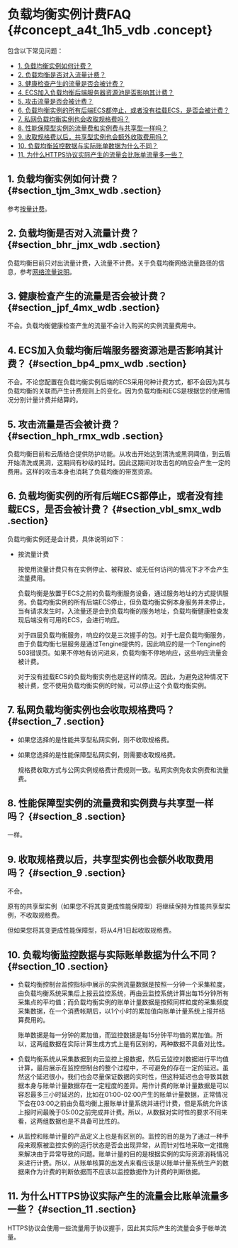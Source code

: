 # 负载均衡实例计费FAQ {#concept_a4t_1h5_vdb .concept}

包含以下常见问题：

-   [1. 负载均衡实例如何计费？](intl.zh-CN/常见问题/负载均衡实例计费FAQ.md#section_tjm_3mx_wdb)
-   [2. 负载均衡是否对入流量计费？](intl.zh-CN/常见问题/负载均衡实例计费FAQ.md#section_bhr_jmx_wdb)
-   [3. 健康检查产生的流量是否会被计费？](intl.zh-CN/常见问题/负载均衡实例计费FAQ.md#section_jpf_4mx_wdb)
-   [4. ECS加入负载均衡后端服务器资源池是否影响其计费？](intl.zh-CN/常见问题/负载均衡实例计费FAQ.md#section_bp4_pmx_wdb)
-   [5. 攻击流量是否会被计费？](intl.zh-CN/常见问题/负载均衡实例计费FAQ.md#section_hph_rmx_wdb)
-   [6. 负载均衡实例的所有后端ECS都停止，或者没有挂载ECS，是否会被计费？](intl.zh-CN/常见问题/负载均衡实例计费FAQ.md#section_vbl_smx_wdb)
-   [7. 私网负载均衡实例也会收取规格费吗？](#section_7)
-   [8. 性能保障型实例的流量费和实例费与共享型一样吗？](#section_8)
-   [9. 收取规格费以后，共享型实例也会额外收取费用吗？](#section_9)
-   [10. 负载均衡监控数据与实际账单数据为什么不同？](#section_10)
-   [11. 为什么HTTPS协议实际产生的流量会比账单流量多一些？](#section_11)

## 1. 负载均衡实例如何计费？ {#section_tjm_3mx_wdb .section}

参考[按量计费](../../../../intl.zh-CN/产品定价/按量计费.md#)。

## 2. 负载均衡是否对入流量计费？ {#section_bhr_jmx_wdb .section}

负载均衡目前只对出流量计费，入流量不计费。关于负载均衡网络流量路径的信息，参考[网络流量说明](../../../../intl.zh-CN/历史文档/用户指南（旧版控制台）/负载均衡实例/网络流量路径说明.md#)。

## 3. 健康检查产生的流量是否会被计费？ {#section_jpf_4mx_wdb .section}

不会。负载均衡健康检查产生的流量不会计入购买的实例流量费用中。

## 4. ECS加入负载均衡后端服务器资源池是否影响其计费？ {#section_bp4_pmx_wdb .section}

不会。不论您配置在负载均衡实例后端的ECS采用何种计费方式，都不会因为其与负载均衡的关联而产生计费规则上的变化。因为负载均衡和ECS是根据您的使用情况分别计量计费并结算的。

## 5. 攻击流量是否会被计费？ {#section_hph_rmx_wdb .section}

负载均衡目前和云盾结合提供防护功能。从攻击开始达到清洗或黑洞阈值，到云盾开始清洗或黑洞，这期间有秒级的延时。因此这期间对攻击包的响应会产生一定的费用。这样的攻击本身也消耗了负载均衡的带宽资源。

## 6. 负载均衡实例的所有后端ECS都停止，或者没有挂载ECS，是否会被计费？ {#section_vbl_smx_wdb .section}

负载均衡实例还是会计费，具体说明如下：

-   按流量计费

    按使用流量计费只有在实例停止、被释放、或无任何访问的情况下才不会产生流量费用。

    负载均衡是放置于ECS之前的负载均衡服务设备，通过服务地址的方式提供服务。负载均衡实例的所有后端ECS停止，但负载均衡实例本身服务并未停止，当有请求发生时，入流量还是会到负载均衡的服务地址，负载均衡健康检查发现后端没有可用的ECS，会进行响应。

    对于四层负载均衡服务，响应的仅是三次握手的包。对于七层负载均衡服务，由于负载均衡七层服务是通过Tengine提供的，因此响应的是一个Tengine的503错误页。如果不停地有访问进来，负载均衡不停地响应，这些响应流量会被计费。

    对于没有挂载ECS的负载均衡实例也是这样的情况。因此，为避免这种情况下被计费，您不使用负载均衡实例的时候，可以停止这个负载均衡实例。


## 7. 私网负载均衡实例也会收取规格费吗？ {#section_7 .section}

-   如果您选择的是性能共享型私网实例，则不收取规格费。
-   如果您选择的是性能保障型私网实例，则需要收取规格费。

    规格费收取方式与公网实例规格费计费规则一致。私网实例免收实例费和流量费。


## 8. 性能保障型实例的流量费和实例费与共享型一样吗？ {#section_8 .section}

一样。

## 9. 收取规格费以后，共享型实例也会额外收取费用吗？ {#section_9 .section}

不会。

原有的共享型实例（如果您不将其变更成性能保障型）将继续保持为性能共享型实例，不收取规格费。

但如果您将其变更成性能保障型，将从4月1日起收取规格费。

## 10. 负载均衡监控数据与实际账单数据为什么不同？ {#section_10 .section}

-   负载均衡控制台监控指标中展示的实例流量数据是按照一分钟一个采集粒度，由负载均衡系统采集后上报云监控系统，再由云监控系统计算出每15分钟所有采集点的平均值；而负载均衡实例的账单计量数据是按照同样粒度的采集频度采集数据，在一个消费帐期后，以1个小时的累加值向账单计量系统上报并结算费用的。

    账单数据是每一分钟的累加值，而监控数据是每15分钟平均值的累加值。所以，这两组数据在实际计算生成方式上是有区别的，两种数据不具备对比性。

-   负载均衡系统从采集数据到向云监控上报数据，然后云监控对数据进行平均值计算，最后展示在监控控制台的整个过程中，不可避免的存在一定的延迟。虽然这个延迟很小，我们也会尽量保证数据的实时性，但这种延迟也会导致其数据本身与账单计量数据存在一定程度的差异。用作计费的账单计量数据是可以容忍最多三小时延迟的，比如在01:00-02:00产生的账单计量数据，正常情况下会在03:00之前由负载均衡上报账单计量系统并进行计费，但是系统允许该上报时间最晚于05:00之前完成并计费。所以，从数据对实时性的要求不同来看，这两组数据也是不具备可比性的。
-   从监控和账单计量的产品定义上也是有区别的。监控的目的是为了通过一种手段来观察被监控实例的运行状态是否会出现异常，从而针对性地采取一定措施来解决由于异常导致的问题。账单计量的目的是根据实例的实际资源消耗情况来进行计费。所以，从账单核算的出发点来看应该是以账单计量系统生产的数据来作为计费的判断依据而不应该以监控数据作为计费的判断依据。

## 11. 为什么HTTPS协议实际产生的流量会比账单流量多一些？ {#section_11 .section}

HTTPS协议会使用一些流量用于协议握手，因此其实际产生的流量会多于帐单流量。

